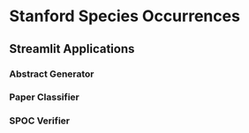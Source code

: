 # Stanford Species Occurrences

## Streamlit Applications

### Abstract Generator

### Paper Classifier

### SPOC Verifier
